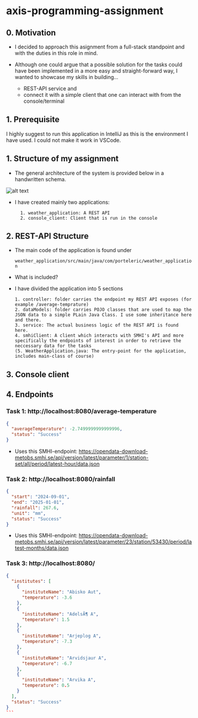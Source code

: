 # axis-programming-assignment


## 0. Motivation

* I decided to approach this asignment from a full-stack standpoint and with the duties in this role in mind. 

* Although one could argue that a possible solution for the tasks could have been implemented in a more easy and straight-forward way, I wanted to showcase my skills in building...
    * REST-API service and 
    * connect it with a simple client that one can interact with from the console/terminal

## 1. Prerequisite

I highly suggest to run this application in IntelliJ as this is the environment I have used. I could not make it work in VSCode.

## 1. Structure of my assignment

* The general architecture of the system is provided below in a handwritten schema.

![alt text](attachments/IMG_9287.png)

* I have created mainly two applications:

        1. weather_application: A REST API 
        2. console_client: Client that is run in the console 

## 2. REST-API Structure

* The main code of the application is found under 

    ``` weather_application/src/main/java/com/porteleric/weather_application ```
    
* What is included?
* I have divided the application into 5 sections

      1. controller: folder carries the endpoint my REST API exposes (for example /average-temprature)
      2. dataModels: folder carries POJO classes that are used to map the JSON data to a simple PLain Java Class. I use some inheritance here and there.
      3. service: The actual business logic of the REST API is found here.
      4. smhiClient: A client which interacts with SMHI's API and more specifically the endpoints of interest in order to retrieve the neccessary data for the tasks
      (5. WeatherApplication.java: The entry-point for the application, includes main-class of course)
      
## 3. Console client



## 4. Endpoints

### Task 1: http://localhost:8080/average-temperature

```json
{
  "averageTemperature": -2.7499999999999996,
  "status": "Success"
}
```

* Uses this SMHI-endpoint: https://opendata-download-metobs.smhi.se/api/version/latest/parameter/1/station-set/all/period/latest-hour/data.json


### Task 2: http://localhost:8080/rainfall

```json
{
  "start": "2024-09-01",
  "end": "2025-01-01",
  "rainfall": 267.6,
  "unit": "mm",
  "status": "Success"
}
```

* Uses this SMHI-endpoint: https://opendata-download-metobs.smhi.se/api/version/latest/parameter/23/station/53430/period/latest-months/data.json


### Task 3: http://localhost:8080/

````json
{
  "institutes": [
    {
      "instituteName": "Abisko Aut",
      "temperature": -3.6
    },
    {
      "instituteName": "AdelsÃ¶ A",
      "temperature": 1.5
    },
    {
      "instituteName": "Arjeplog A",
      "temperature": -7.3
    },
    {
      "instituteName": "Arvidsjaur A",
      "temperature": -6.7
    },
    {
      "instituteName": "Arvika A",
      "temperature": 0.5
    }
  ],
  "status": "Success"
}
```